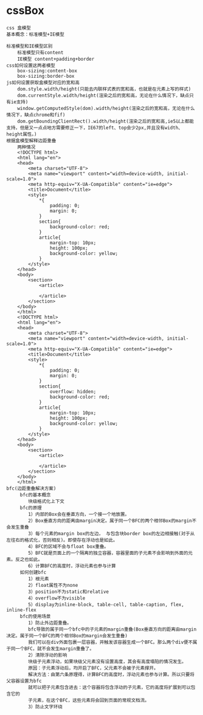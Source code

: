 # cssBox
    css 盒模型
    基本概念：标准模型+IE模型

    标准模型和IE模型区别
        标准模型只有content
        IE模型 content+padding+border   
    css如何设置这两者模型
        box-sizing:content-box
        box-sizing:border-box
    js如何设置获取盒模型对应的宽和高
        dom.style.width/height(只能去内联样式表的宽和高，也就是在元素上写的样式)
        dom.currentStyle.width/height(渲染之后的宽和高，无论在什么情况下，缺点只有ie支持)
        window.getComputedStyle(dom).width/height(渲染之后的宽和高，无论在什么情况下，缺点chrome和fif)
        dom.getBoundingClientRect().width/height(渲染之后的宽和高,ie5以上都能支持，但是又一点点地方需要修正一下，IE67的left、top会少2px,并且没有width、height属性。)
    根据盒模型解释边距重叠
        两种情况   
        <!DOCTYPE html>
        <html lang="en">
        <head>
            <meta charset="UTF-8">
            <meta name="viewport" content="width=device-width, initial-scale=1.0">
            <meta http-equiv="X-UA-Compatible" content="ie=edge">
            <title>Document</title>
            <style>
                *{
                    padding: 0;
                    margin: 0;
                }
                section{
                    background-color: red;
                }
                article{
                    margin-top: 10px;
                    height: 100px;
                    background-color: yellow;
                }
            </style>
        </head>
        <body>
            <section>
                <article>
                    
                </article>
            </section>
        </body>
        </html>
        <!DOCTYPE html>
        <html lang="en">
        <head>
            <meta charset="UTF-8">
            <meta name="viewport" content="width=device-width, initial-scale=1.0">
            <meta http-equiv="X-UA-Compatible" content="ie=edge">
            <title>Document</title>
            <style>
                *{
                    padding: 0;
                    margin: 0;
                }
                section{
                    overflow: hidden;
                    background-color: red;
                }
                article{
                    margin-top: 10px;
                    height: 100px;
                    background-color: yellow;
                }
            </style>
        </head>
        <body>
            <section>
                <article>
                    
                </article>
            </section>
        </body>
        </html>
    bfc(边距重叠解决方案)
         bfc的基本概念
            块级格式化上下文
         bfc的原理
            1）内部的Box会在垂直方向，一个接一个地放置。
            2）Box垂直方向的距离由margin决定。属于同一个BFC的两个相邻Box的margin不会发生重叠
            3）每个元素的margin box的左边， 与包含块border box的左边相接触(对于从左往右的格式化，否则相反)。即使存在浮动也是如此。
            4）BFC的区域不会与float box重叠。
            5）BFC就是页面上的一个隔离的独立容器，容器里面的子元素不会影响到外面的元素。反之也如此。
            6）计算BFC的高度时，浮动元素也参与计算
         如何创建bfc
            1）根元素
            2）float属性不为none
            3）position不为static和relative
            4）overflow不为visible
            5）display为inline-block, table-cell, table-caption, flex, inline-flex
         bfc的使用场景  
            1）防止外边距重叠。
            bfc导致的属于同一个bfc中的子元素的margin重叠(Box垂直方向的距离由margin决定。属于同一个BFC的两个相邻Box的margin会发生重叠)
            我们可以在div外面包裹一层容器，并触发该容器生成一个BFC。那么两个div便不属于同一个BFC，就不会发生margin重叠了。
            2）清除浮动的影响
            块级子元素浮动，如果块级父元素没有设置高度，其会有高度塌陷的情况发生。
            原因：子元素浮动后，均开启了BFC，父元素不会被子元素撑开。
            解决方法：由第六条原理得，计算BFC的高度时，浮动元素也参与计算。所以只要将父容器设置为bfc
            就可以把子元素包含进去：这个容器将包含浮动的子元素，它的高度将扩展到可以包含它的
            子元素，在这个BFC，这些元素将会回到页面的常规文档流。
            3）防止文字环绕
